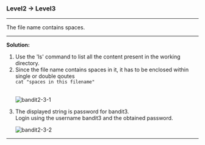 ### Level2 -> Level3
<hr/>
The file name contains spaces.<br/>
<hr/>
<b>Solution:</b><br/>
<p>
<ol>
<li>Use the 'ls' command to list all the content present in the working directory.</li>
<li>Since the file name contains spaces in it, it has to be enclosed within single or double qoutes </li>
<code>cat "spaces in this filename"</code><br/>
<br/>

![bandit2-3-1](https://user-images.githubusercontent.com/88927842/178052829-5522d546-3a3e-49ce-b66b-b0b3ce05d153.png)

<li>The displayed string is password for bandit3.<br/>
Login using the username bandit3 and the obtained password.</li>

![bandit2-3-2](https://user-images.githubusercontent.com/88927842/178052842-d9b878cd-fa46-4e07-9d8d-8f7b026fbf0a.png)

</ol>
</p>
<hr/>